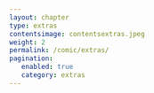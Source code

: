 ```yaml
---
layout: chapter
type: extras
contentsimage: contentsextras.jpeg
weight: 2
permalink: /comic/extras/
pagination:
   enabled: true
   category: extras
---
```

